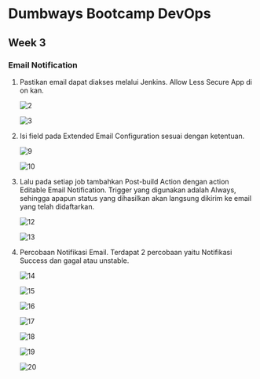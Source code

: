 # Dumbways Bootcamp DevOps
## Week 3
### Email Notification

1. Pastikan email dapat diakses melalui Jenkins. Allow Less Secure App di on kan.
   
   ![2](https://github.com/gilbranfairuz/Dumbways-Bootcamp-Devops/blob/master/week3/emailNotif/img/2.png)

   ![3](https://github.com/gilbranfairuz/Dumbways-Bootcamp-Devops/blob/master/week3/emailNotif/img/3.png)

2. Isi field pada Extended Email Configuration sesuai dengan ketentuan. 
   
   ![9](https://github.com/gilbranfairuz/Dumbways-Bootcamp-Devops/blob/master/week3/emailNotif/img/9.png)

   ![10](https://github.com/gilbranfairuz/Dumbways-Bootcamp-Devops/blob/master/week3/emailNotif/img/10.png)

3. Lalu pada setiap job tambahkan Post-build Action dengan action Editable Email Notification. Trigger yang digunakan adalah Always, sehingga apapun status yang dihasilkan akan langsung dikirim ke email yang telah didaftarkan.
   
   ![12](https://github.com/gilbranfairuz/Dumbways-Bootcamp-Devops/blob/master/week3/emailNotif/img/12.png)

   ![13](https://github.com/gilbranfairuz/Dumbways-Bootcamp-Devops/blob/master/week3/emailNotif/img/13.png)

4. Percobaan Notifikasi Email. Terdapat 2 percobaan yaitu Notifikasi Success dan gagal atau unstable.
   
   ![14](https://github.com/gilbranfairuz/Dumbways-Bootcamp-Devops/blob/master/week3/emailNotif/img/14.png)
   
   ![15](https://github.com/gilbranfairuz/Dumbways-Bootcamp-Devops/blob/master/week3/emailNotif/img/15.png)

   ![16](https://github.com/gilbranfairuz/Dumbways-Bootcamp-Devops/blob/master/week3/emailNotif/img/16.png)

   ![17](https://github.com/gilbranfairuz/Dumbways-Bootcamp-Devops/blob/master/week3/emailNotif/img/17.png)

   ![18](https://github.com/gilbranfairuz/Dumbways-Bootcamp-Devops/blob/master/week3/emailNotif/img/18.png)

   ![19](https://github.com/gilbranfairuz/Dumbways-Bootcamp-Devops/blob/master/week3/emailNotif/img/19.png)

   ![20](https://github.com/gilbranfairuz/Dumbways-Bootcamp-Devops/blob/master/week3/emailNotif/img/20.png)
   